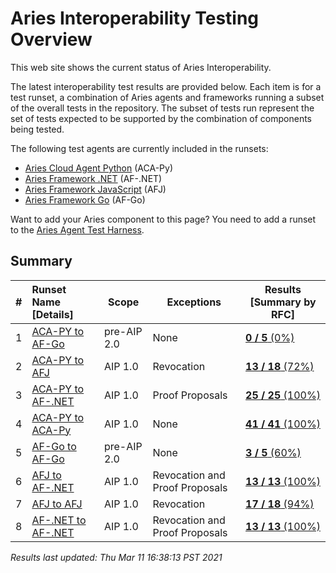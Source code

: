 # Aries Interoperability Testing Overview


This web site shows the current status of Aries Interoperability.

The latest interoperability test results are provided below. Each item is for a test runset, a combination
of Aries agents and frameworks running a subset of the overall tests in the repository. The subset of tests
run represent the set of tests expected to be supported by the combination of components being tested.

The following test agents are currently included in the runsets:

- [Aries Cloud Agent Python](https://github.com/hyperledger/aries-cloudagent-python) (ACA-Py)
- [Aries Framework .NET](https://github.com/hyperledger/aries-framework-dotnet) (AF-.NET)
- [Aries Framework JavaScript](https://github.com/hyperledger/aries-framework-javascript) (AFJ)
- [Aries Framework Go](https://github.com/hyperledger/aries-framework-go) (AF-Go)

Want to add your Aries component to this page? You need to add a runset to the
[Aries Agent Test Harness](https://github.com/hyperledger/aries-agent-test-harness).

## Summary

|   #   | Runset Name [Details] | Scope | Exceptions | Results [Summary by RFC] |
| :---- | :-------------------- | ----- | ---------- | ------------------------ |
| 1 | [ACA-PY to AF-Go](./acapy-afgo.md) | pre-AIP 2.0 | None | [**0 / 5** (0%)](https://allure.vonx.io/api/allure-docker-service/projects/acapy-b-afgo/reports/latest/index.html?redirect=false#behaviors) |
| 2 | [ACA-PY to AFJ](./acapy-afj.md) | AIP 1.0 | Revocation | [**13 / 18** (72%)](https://allure.vonx.io/api/allure-docker-service/projects/acapy-b-javascript/reports/latest/index.html?redirect=false#behaviors) |
| 3 | [ACA-PY to AF-.NET](./acapy-dotnet.md) | AIP 1.0 | Proof Proposals | [**25 / 25** (100%)](https://allure.vonx.io/api/allure-docker-service/projects/acapy-b-dotnet/reports/latest/index.html?redirect=false#behaviors) |
| 4 | [ACA-PY to ACA-Py](./acapy.md) | AIP 1.0 | None | [**41 / 41** (100%)](https://allure.vonx.io/api/allure-docker-service/projects/acapy/reports/latest/index.html?redirect=false#behaviors) |
| 5 | [AF-Go to AF-Go](./afgo.md) | pre-AIP 2.0 | None | [**3 / 5** (60%)](https://allure.vonx.io/api/allure-docker-service/projects/afgo/reports/latest/index.html?redirect=false#behaviors) |
| 6 | [AFJ to AF-.NET](./afj-dotnet.md) | AIP 1.0 | Revocation and Proof Proposals | [**13 / 13** (100%)](https://allure.vonx.io/api/allure-docker-service/projects/javascript-b-dotnet/reports/latest/index.html?redirect=false#behaviors) |
| 7 | [AFJ to AFJ](./afj.md) | AIP 1.0 | Revocation | [**17 / 18** (94%)](https://allure.vonx.io/api/allure-docker-service/projects/javascript/reports/latest/index.html?redirect=false#behaviors) |
| 8 | [AF-.NET to AF-.NET](./dotnet.md) | AIP 1.0 | Revocation and Proof Proposals | [**13 / 13** (100%)](https://allure.vonx.io/api/allure-docker-service/projects/dotnet/reports/latest/index.html?redirect=false#behaviors) |

*Results last updated: Thu Mar 11 16:38:13 PST 2021*

